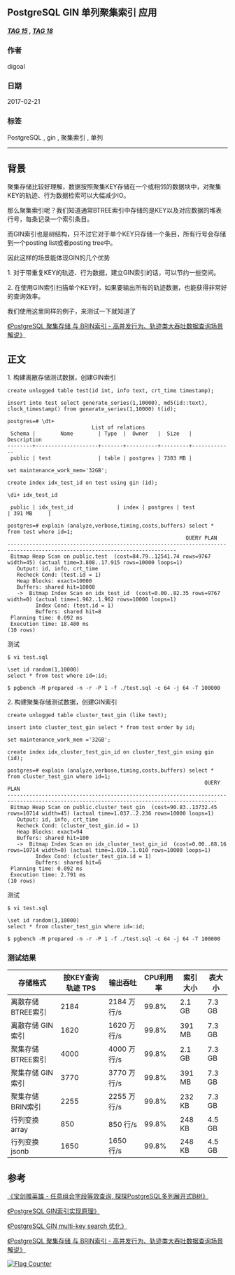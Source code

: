 ## PostgreSQL GIN 单列聚集索引 应用  
##### [TAG 15](../class/15.md) , [TAG 18](../class/18.md)
                                           
### 作者                                           
digoal                                            
                                              
### 日期                                            
2017-02-21                                                                       
                                            
### 标签                                                                                                                                                            
PostgreSQL , gin , 聚集索引 , 单列      
                                          
----                                            
                                          
## 背景    
聚集存储比较好理解，数据按照聚集KEY存储在一个或相邻的数据块中，对聚集KEY的轨迹、行为数据检索可以大幅减少IO。  
  
那么聚集索引呢？我们知道通常BTREE索引中存储的是KEY以及对应数据的堆表行号，每条记录一个索引条目。  
  
而GIN索引也是树结构，只不过它对于单个KEY只存储一个条目，所有行号会存储到一个posting list或者posting tree中。  
  
因此这样的场景能体现GIN的几个优势  
  
1\. 对于带重复KEY的轨迹、行为数据，建立GIN索引的话，可以节约一些空间。  
  
2\. 在使用GIN索引扫描单个KEY时，如果要输出所有的轨迹数据，也能获得非常好的查询效率。  
  
我们使用这里同样的例子，来测试一下就知道了  
  
[《PostgreSQL 聚集存储 与 BRIN索引 - 高并发行为、轨迹类大吞吐数据查询场景解说》](../201702/20170219_01.md)    
  
## 正文  
1\. 构建离散存储测试数据，创建GIN索引  
  
```    
create unlogged table test(id int, info text, crt_time timestamp);    
    
insert into test select generate_series(1,10000), md5(id::text), clock_timestamp() from generate_series(1,10000) t(id);    
    
postgres=# \dt+    
                           List of relations    
 Schema |        Name        | Type  |  Owner   |  Size   | Description     
--------+--------------------+-------+----------+---------+-------------    
 public | test               | table | postgres | 7303 MB |     
  
set maintenance_work_mem='32GB';  
  
create index idx_test_id on test using gin (id);  
  
\di+ idx_test_id  
  
 public | idx_test_id              | index | postgres | test               | 391 MB     |   
  
postgres=# explain (analyze,verbose,timing,costs,buffers) select * from test where id=1;  
                                                         QUERY PLAN                                                           
----------------------------------------------------------------------------------------------------------------------------  
 Bitmap Heap Scan on public.test  (cost=84.79..12541.74 rows=9767 width=45) (actual time=3.808..17.915 rows=10000 loops=1)  
   Output: id, info, crt_time  
   Recheck Cond: (test.id = 1)  
   Heap Blocks: exact=10000  
   Buffers: shared hit=10008  
   ->  Bitmap Index Scan on idx_test_id  (cost=0.00..82.35 rows=9767 width=0) (actual time=1.962..1.962 rows=10000 loops=1)  
         Index Cond: (test.id = 1)  
         Buffers: shared hit=8  
 Planning time: 0.092 ms  
 Execution time: 18.480 ms  
(10 rows)  
```    
  
测试  
  
```    
$ vi test.sql    
    
\set id random(1,10000)    
select * from test where id=:id;    
    
$ pgbench -M prepared -n -r -P 1 -f ./test.sql -c 64 -j 64 -T 100000    
```  
  
2\. 构建聚集存储测试数据，创建GIN索引  
  
```    
create unlogged table cluster_test_gin (like test);    
    
insert into cluster_test_gin select * from test order by id;    
    
set maintenance_work_mem ='32GB';    
    
create index idx_cluster_test_gin_id on cluster_test_gin using gin (id);    
  
postgres=# explain (analyze,verbose,timing,costs,buffers) select * from cluster_test_gin where id=1;  
                                                               QUERY PLAN                                                                  
-----------------------------------------------------------------------------------------------------------------------------------------  
 Bitmap Heap Scan on public.cluster_test_gin  (cost=90.83..13732.45 rows=10714 width=45) (actual time=1.037..2.236 rows=10000 loops=1)  
   Output: id, info, crt_time  
   Recheck Cond: (cluster_test_gin.id = 1)  
   Heap Blocks: exact=94  
   Buffers: shared hit=100  
   ->  Bitmap Index Scan on idx_cluster_test_gin_id  (cost=0.00..88.16 rows=10714 width=0) (actual time=1.010..1.010 rows=10000 loops=1)  
         Index Cond: (cluster_test_gin.id = 1)  
         Buffers: shared hit=6  
 Planning time: 0.092 ms  
 Execution time: 2.791 ms  
(10 rows)  
```    
  
测试  
  
```    
$ vi test.sql    
    
\set id random(1,10000)    
select * from cluster_test_gin where id=:id;    
    
$ pgbench -M prepared -n -r -P 1 -f ./test.sql -c 64 -j 64 -T 100000    
```  
  
### 测试结果  
  
存储格式 | 按KEY查询轨迹 TPS | 输出吞吐 | CPU利用率 | 索引大小 | 表大小    
---|---|---|---|---|---    
离散存储 BTREE索引 | 2184 | 2184 万行/s | 99.8% | 2.1 GB | 7.3 GB    
离散存储 GIN索引 | 1620 | 1620 万行/s | 99.8% | 391 MB | 7.3 GB    
聚集存储 BTREE索引 | 4000 | 4000 万行/s | 99.8% | 2.1 GB | 7.3 GB    
聚集存储 GIN索引 | 3770 | 3770 万行/s | 99.8% | 391 MB | 7.3 GB    
聚集存储 BRIN索引 | 2255 | 2255 万行/s | 99.8% | 232 KB | 7.3 GB    
行列变换 array | 850 | 850 行/s | 99.8% | 248 KB | 4.5 GB    
行列变换 jsonb | 1650 | 1650 行/s | 99.8% | 248 KB | 4.5 GB   
  
## 参考  
[《宝剑赠英雄 - 任意组合字段等效查询, 探探PostgreSQL多列展开式B树》](../201702/20170205_01.md)    
  
[《PostgreSQL GIN索引实现原理》](../201702/20170204_01.md)    
  
[《PostgreSQL GIN multi-key search 优化》](../201702/20170203_01.md)   
  
[《PostgreSQL 聚集存储 与 BRIN索引 - 高并发行为、轨迹类大吞吐数据查询场景解说》](../201702/20170219_01.md)    
  
<a rel="nofollow" href="http://info.flagcounter.com/h9V1"  ><img src="http://s03.flagcounter.com/count/h9V1/bg_FFFFFF/txt_000000/border_CCCCCC/columns_2/maxflags_12/viewers_0/labels_0/pageviews_0/flags_0/"  alt="Flag Counter"  border="0"  ></a>  
  
